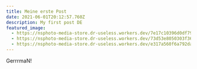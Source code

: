 ```yaml
---
title: Meine erste Post
date: 2021-06-01T20:12:57.760Z
description: My first post DE
featured_image:
  - https://nsphoto-media-store.dr-useless.workers.dev/7e17c10396d0df79bad638e5b1731f2f3ebf6f9fa9c0f747a7f79684889c7068:image/avif
  - https://nsphoto-media-store.dr-useless.workers.dev/73d53e8050303f363e72df8af65c7023018563a5a58cba6eb28590eb8385398a:image/webp
  - https://nsphoto-media-store.dr-useless.workers.dev/e317a560f6a792da11c8111b01a97afa8ee3944f5b8278838e19cf9eb063f715:image/jpeg
---
```

GerrrmaN!